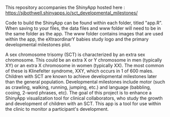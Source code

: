 This repository accompanies the ShinyApp hosted here : https://sjbothwell.shinyapps.io/sct_developmental_milestones/

Code to build the ShinyApp can be found within each folder, titled "app.R". When saving to your files, the data files and www folder will need to be in the same folder as the app. The www folder contains images that are used within the app, the eXtraordinarY babies study logo and the primary developmental milestones plot.

A sex chromosome trisomy (SCT) is characterized by an extra sex chromosome. This could be an extra X or Y chromosome in men (typically XY) or an extra X chromosome in women (typically XX). The most common of these is Klinefelter syndrome, XXY, which occurs in 1 of 600 males. Children with SCT are known to achieve developmental milestones later than the general population. Developmental milestones include motor (such as crawling, walking, running, jumping, etc.) and language (babbling, cooing, 2-word phrases, etc). The goal of this project is to enhance a ShinyApp visualization tool for clinical collaborators, who study the growth and development of children with an SCT. This app is a tool for use within the clinic to monitor a participant's development.


